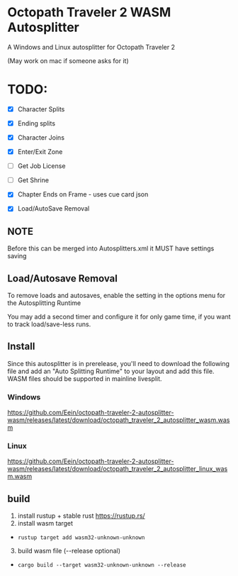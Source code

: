# Octopath Traveler 2 WASM Autosplitter

A Windows and Linux autosplitter for Octopath Traveler 2 

(May work on mac if someone asks for it)

# TODO:

- [x] Character Splits
- [x] Ending splits
- [x] Character Joins
- [x] Enter/Exit Zone
- [ ] Get Job License
- [ ] Get Shrine
- [x] Chapter Ends on Frame - uses cue card json
- [x] Load/AutoSave Removal


## NOTE

Before this can be merged into Autosplitters.xml it MUST have settings saving

## Load/Autosave Removal 

To remove loads and autosaves, enable the setting in the options menu for the Autosplitting Runtime 

You may add a second timer and configure it for only game time, if you want to track load/save-less runs.

## Install

Since this autosplitter is in prerelease, you'll need to download the following file and add an "Auto Splitting Runtime" to your layout and add this file. WASM files should be supported in mainline livesplit.

### Windows

https://github.com/Eein/octopath-traveler-2-autosplitter-wasm/releases/latest/download/octopath_traveler_2_autosplitter_wasm.wasm

### Linux

https://github.com/Eein/octopath-traveler-2-autosplitter-wasm/releases/latest/download/octopath_traveler_2_autosplitter_linux_wasm.wasm

## build
1. install rustup + stable rust https://rustup.rs/
2. install wasm target
  - `rustup target add wasm32-unknown-unknown`
3. build wasm file (--release optional)
  - `cargo build --target wasm32-unknown-unknown --release`
